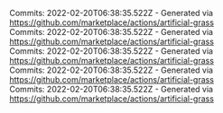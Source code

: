 Commits: 2022-02-20T06:38:35.522Z - Generated via https://github.com/marketplace/actions/artificial-grass
<br>
Commits: 2022-02-20T06:38:35.522Z - Generated via https://github.com/marketplace/actions/artificial-grass
<br>
Commits: 2022-02-20T06:38:35.522Z - Generated via https://github.com/marketplace/actions/artificial-grass
<br>
Commits: 2022-02-20T06:38:35.522Z - Generated via https://github.com/marketplace/actions/artificial-grass
<br>
Commits: 2022-02-20T06:38:35.522Z - Generated via https://github.com/marketplace/actions/artificial-grass
<br>
